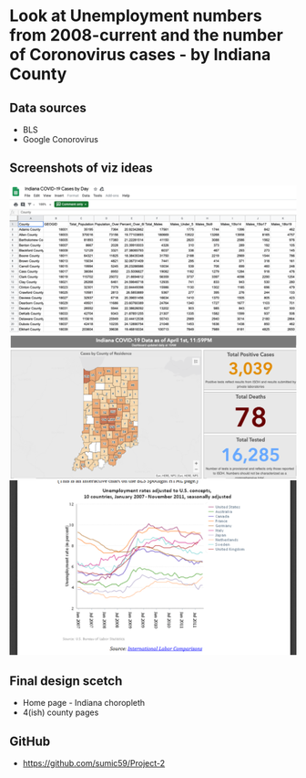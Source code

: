 # **Look at Unemployment numbers from 2008-current and the number of Coronovirus cases - by Indiana County**

## Data sources
- BLS
- Google Conorovirus

## Screenshots of viz ideas
![Covid Cases screen shot](images/CovidCasesByCountyScreenShot.png)
![Index Page idea](images/IndexPageIdea.png)
![Unemployment Viz idea](images/UnemploymentVizIdea.PNG)


## Final design scetch
- Home page - Indiana choropleth
- 4(ish) county pages

## GitHub
- https://github.com/sumic59/Project-2

